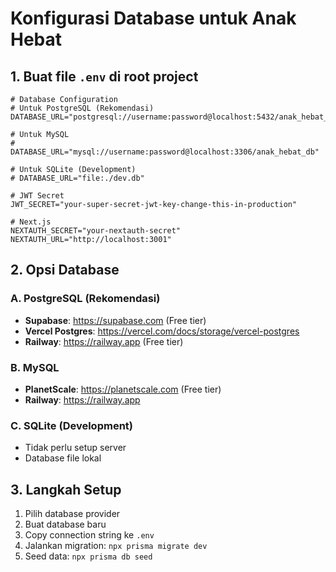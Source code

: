 # Konfigurasi Database untuk Anak Hebat

## 1. Buat file `.env` di root project

```env
# Database Configuration
# Untuk PostgreSQL (Rekomendasi)
DATABASE_URL="postgresql://username:password@localhost:5432/anak_hebat_db"

# Untuk MySQL
# DATABASE_URL="mysql://username:password@localhost:3306/anak_hebat_db"

# Untuk SQLite (Development)
# DATABASE_URL="file:./dev.db"

# JWT Secret
JWT_SECRET="your-super-secret-jwt-key-change-this-in-production"

# Next.js
NEXTAUTH_SECRET="your-nextauth-secret"
NEXTAUTH_URL="http://localhost:3001"
```

## 2. Opsi Database

### A. PostgreSQL (Rekomendasi)
- **Supabase**: https://supabase.com (Free tier)
- **Vercel Postgres**: https://vercel.com/docs/storage/vercel-postgres
- **Railway**: https://railway.app (Free tier)

### B. MySQL
- **PlanetScale**: https://planetscale.com (Free tier)
- **Railway**: https://railway.app

### C. SQLite (Development)
- Tidak perlu setup server
- Database file lokal

## 3. Langkah Setup

1. Pilih database provider
2. Buat database baru
3. Copy connection string ke `.env`
4. Jalankan migration: `npx prisma migrate dev`
5. Seed data: `npx prisma db seed`
